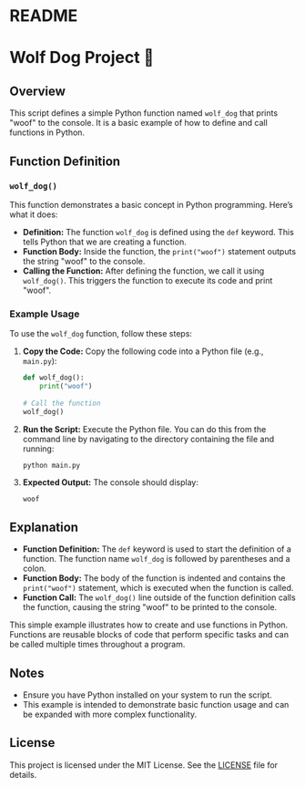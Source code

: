 # README
# Wolf Dog Project 🐶

## Overview

This script defines a simple Python function named `wolf_dog` that prints "woof" to the console. It is a basic example of how to define and call functions in Python.

## Function Definition

### `wolf_dog()`

This function demonstrates a basic concept in Python programming. Here’s what it does:

- **Definition:** The function `wolf_dog` is defined using the `def` keyword. This tells Python that we are creating a function.
- **Function Body:** Inside the function, the `print("woof")` statement outputs the string "woof" to the console.
- **Calling the Function:** After defining the function, we call it using `wolf_dog()`. This triggers the function to execute its code and print "woof".

### Example Usage

To use the `wolf_dog` function, follow these steps:

1. **Copy the Code:**
   Copy the following code into a Python file (e.g., `main.py`):

    ```python
    def wolf_dog():
        print("woof")
        
    # Call the function
    wolf_dog()
    ```

2. **Run the Script:**
   Execute the Python file. You can do this from the command line by navigating to the directory containing the file and running:

    ```bash
    python main.py
    ```

3. **Expected Output:**
   The console should display:

    ```
    woof
    ```

## Explanation

- **Function Definition:** The `def` keyword is used to start the definition of a function. The function name `wolf_dog` is followed by parentheses and a colon.
- **Function Body:** The body of the function is indented and contains the `print("woof")` statement, which is executed when the function is called.
- **Function Call:** The `wolf_dog()` line outside of the function definition calls the function, causing the string "woof" to be printed to the console.

This simple example illustrates how to create and use functions in Python. Functions are reusable blocks of code that perform specific tasks and can be called multiple times throughout a program.

## Notes

- Ensure you have Python installed on your system to run the script.
- This example is intended to demonstrate basic function usage and can be expanded with more complex functionality.

## License

This project is licensed under the MIT License. See the [LICENSE](LICENSE) file for details.
